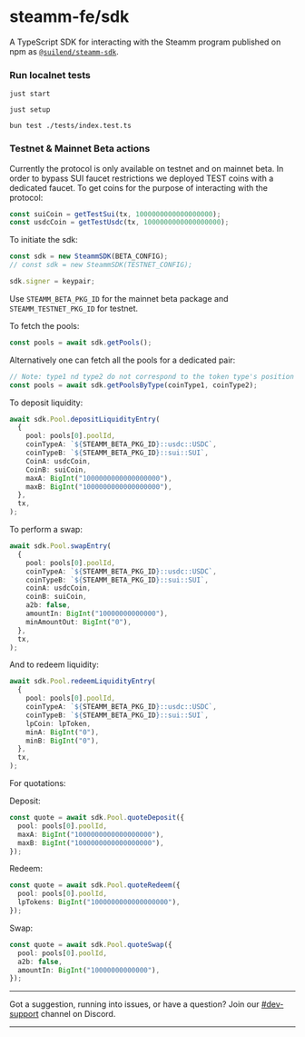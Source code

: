 # steamm-fe/sdk

A TypeScript SDK for interacting with the Steamm program published on npm as [`@suilend/steamm-sdk`](https://www.npmjs.com/package/@suilend/steamm-sdk).

### Run localnet tests

`just start`

`just setup`

`bun test ./tests/index.test.ts`

### Testnet & Mainnet Beta actions

Currently the protocol is only available on testnet and on mainnet beta. In order to bypass SUI faucet restrictions we deployed TEST coins with a dedicated faucet. To get coins for the purpose of interacting with the protocol:

```ts
const suiCoin = getTestSui(tx, 1000000000000000000);
const usdcCoin = getTestUsdc(tx, 1000000000000000000);
```

To initiate the sdk:

```ts
const sdk = new SteammSDK(BETA_CONFIG);
// const sdk = new SteammSDK(TESTNET_CONFIG);

sdk.signer = keypair;
```

Use `STEAMM_BETA_PKG_ID` for the mainnet beta package and `STEAMM_TESTNET_PKG_ID` for testnet.

To fetch the pools:

```ts
const pools = await sdk.getPools();
```

Alternatively one can fetch all the pools for a dedicated pair:

```ts
// Note: type1 nd type2 do not correspond to the token type's position in the pool
const pools = await sdk.getPoolsByType(coinType1, coinType2);
```

To deposit liquidity:

```ts
await sdk.Pool.depositLiquidityEntry(
  {
    pool: pools[0].poolId,
    coinTypeA: `${STEAMM_BETA_PKG_ID}::usdc::USDC`,
    coinTypeB: `${STEAMM_BETA_PKG_ID}::sui::SUI`,
    CoinA: usdcCoin,
    CoinB: suiCoin,
    maxA: BigInt("1000000000000000000"),
    maxB: BigInt("1000000000000000000"),
  },
  tx,
);
```

To perform a swap:

```ts
await sdk.Pool.swapEntry(
  {
    pool: pools[0].poolId,
    coinTypeA: `${STEAMM_BETA_PKG_ID}::usdc::USDC`,
    coinTypeB: `${STEAMM_BETA_PKG_ID}::sui::SUI`,
    coinA: usdcCoin,
    coinB: suiCoin,
    a2b: false,
    amountIn: BigInt("10000000000000"),
    minAmountOut: BigInt("0"),
  },
  tx,
);
```

And to redeem liquidity:

```ts
await sdk.Pool.redeemLiquidityEntry(
  {
    pool: pools[0].poolId,
    coinTypeA: `${STEAMM_BETA_PKG_ID}::usdc::USDC`,
    coinTypeB: `${STEAMM_BETA_PKG_ID}::sui::SUI`,
    lpCoin: lpToken,
    minA: BigInt("0"),
    minB: BigInt("0"),
  },
  tx,
);
```

For quotations:

Deposit:

```ts
const quote = await sdk.Pool.quoteDeposit({
  pool: pools[0].poolId,
  maxA: BigInt("1000000000000000000"),
  maxB: BigInt("1000000000000000000"),
});
```

Redeem:

```ts
const quote = await sdk.Pool.quoteRedeem({
  pool: pools[0].poolId,
  lpTokens: BigInt("1000000000000000000"),
});
```

Swap:

```ts
const quote = await sdk.Pool.quoteSwap({
  pool: pools[0].poolId,
  a2b: false,
  amountIn: BigInt("10000000000000"),
});
```

---

Got a suggestion, running into issues, or have a question? Join our [#dev-support](https://discord.com/channels/1202984617087598622/1238023733403193385) channel on Discord.

---
